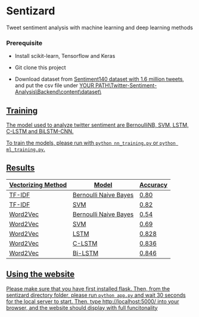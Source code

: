 # Sentizard 

Tweet sentiment analysis with machine learning and deep learning methods

### Prerequisite

- Install scikit-learn, Tensorflow and Keras

- Git clone this project

- Download dataset from [Sentiment140 dataset with 1.6 million tweets](https://www.kaggle.com/datasets/kazanova/sentiment140), and put the csv file under <u>YOUR PATH\Twitter-Sentiment-Analysis\Backend\content\dataset\



## Training



The model used to analyze twitter sentiment are BernoulliNB, SVM, LSTM, C-LSTM and BiLSTM-CNN.



To train the models, please run with `python nn_training.py` or `python ml_training.py`.

## Results
| Vectorizing Method | Model | Accuracy | 
| ------------------ | ----- | -------- | 
| TF-IDF | Bernoulli Naive Bayes | 0.80 | 
| TF-IDF | SVM | 0.82 | 
| Word2Vec | Bernoulli Naive Bayes | 0.54 | 
| Word2Vec | SVM | 0.69 | 
| Word2Vec | LSTM | 0.828 | 
| Word2Vec | C-LSTM | 0.836 | 
| Word2Vec | Bi-LSTM | 0.846 |

## Using the website

Please make sure that you have first installed flask. Then, from the sentizard directory folder, please run `python app.py` and wait 30 seconds for the local server to start. Then, type http://localhost:5000/ into your browser, and the website should display with full funcitonality

